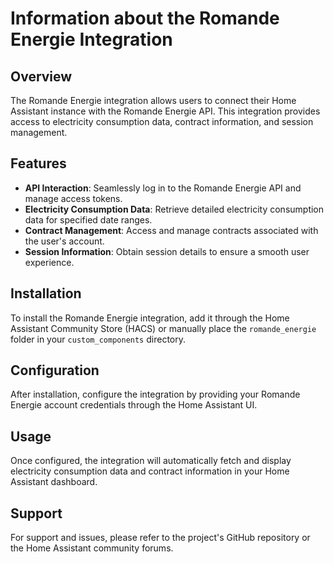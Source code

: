 # Information about the Romande Energie Integration

## Overview
The Romande Energie integration allows users to connect their Home Assistant instance with the Romande Energie API. This integration provides access to electricity consumption data, contract information, and session management.

## Features
- **API Interaction**: Seamlessly log in to the Romande Energie API and manage access tokens.
- **Electricity Consumption Data**: Retrieve detailed electricity consumption data for specified date ranges.
- **Contract Management**: Access and manage contracts associated with the user's account.
- **Session Information**: Obtain session details to ensure a smooth user experience.

## Installation
To install the Romande Energie integration, add it through the Home Assistant Community Store (HACS) or manually place the `romande_energie` folder in your `custom_components` directory.

## Configuration
After installation, configure the integration by providing your Romande Energie account credentials through the Home Assistant UI.

## Usage
Once configured, the integration will automatically fetch and display electricity consumption data and contract information in your Home Assistant dashboard.

## Support
For support and issues, please refer to the project's GitHub repository or the Home Assistant community forums.